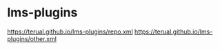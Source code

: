 # lms-plugins

https://terual.github.io/lms-plugins/repo.xml
https://terual.github.io/lms-plugins/other.xml
